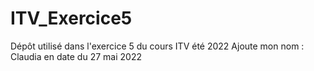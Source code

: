 # ITV_Exercice5
Dépôt utilisé dans l'exercice 5 du cours ITV été 2022
Ajoute mon nom : Claudia en date du 27 mai 2022


